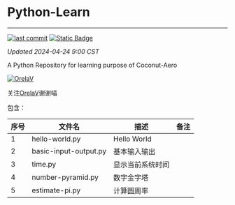 # Python-Learn

------------------------------------------------------------------------

[![last commit](https://img.shields.io/github/last-commit/Coconut-Aero/PythonLearn)](https://github.com/Coconut-Aero/PythonLearn/commits/master)
[![Static Badge](https://img.shields.io/badge/Coconut-Aero-blue)](https://github.com/Coconut-Aero)


_Updated 2024-04-24 9:00 CST_

A Python Repository for learning purpose of Coconut-Aero


[![OrelaV](https://i2.hdslb.com/bfs/face/d812a48f1ca84d4f60a112dc31ba65546a787a76.jpg@240w_240h_1c_1s_!web-avatar-space-header.avif "@OrelaV")](https://space.bilibili.com/3546375738361934)

关注[OrelaV](https://space.bilibili.com/3546375738361934)谢谢喵



包含：

| 序号 | 文件名                   | 描述          | 备注 |
|----|-----------------------|-------------|----|
| 1  | hello-world.py        | Hello World |    |
| 2  | basic-input-output.py | 基本输入输出      |    |
| 3  | time.py               | 显示当前系统时间    |    |
| 4  | number-pyramid.py     | 数字金字塔       |    |
| 5  | estimate-pi.py        | 计算圆周率       |    |
